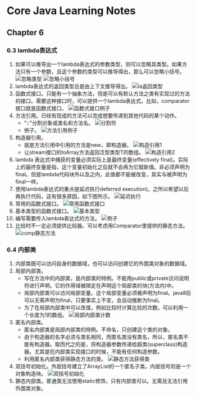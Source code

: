 # Core Java Learning Notes

## Chapter 6

### 6.3 lambda表达式
1. 如果可以推导出一个lambda表达式的参数类型，则可以忽略其类型。如果方法只有一个参数，且这个参数的类型可以推导得出，那么可以忽略小括号。
![忽略类型](https://ws1.sinaimg.cn/large/e2989da6ly1fsn7uo79baj20ct021aab.jpg)
![忽略小括号](https://ws1.sinaimg.cn/large/e2989da6ly1fsn7vr9h2jj20ed01wq3a.jpg)
2. lambda表达式的返回类型总是由上下文推导得出。
![la返回类型](https://ws1.sinaimg.cn/large/e2989da6ly1fsn7wqo26lj20do00t0sr.jpg)
3. 函数式接口。只能有一个抽象方法，但是可以有默认方法之类有实现过的方法的接口。需要这种接口时，可以提供一个lambda表达式。比如，comparator接口就是函数式接口。
![函数式接口例子](https://ws1.sinaimg.cn/large/e2989da6ly1fsn8pnab5fj20by01dglo.jpg)
4. 方法引用。已经有现成的方法可以完成想要传递到其他代码的某个动作。
    - "::"分割对象或类名和方法名。
    ![分割符](https://ws1.sinaimg.cn/large/e2989da6ly1fsnhglu9wwj207502s3yp.jpg)
    - 例子。
    ![方法引用例子](https://ws1.sinaimg.cn/large/e2989da6ly1fsnkhvrxpgj20q402t75h.jpg)
5. 构造器引用。
    - 就是方法引用中引用的方法是new，即构造器。
    ![构造引用1](https://ws1.sinaimg.cn/large/e2989da6ly1fsnodualkxj20c90210t3.jpg)
    - 让stream接口的toArray方法返回泛型类型T的数组。
    ![构造引用2](https://ws1.sinaimg.cn/large/e2989da6ly1fsnoid4j88j20a400rjrc.jpg)
6. lambda 表达式中捕获的变量必须实际上是最终变量(effectively final)。实际上的最终变量是指，这个变量初始化之后就不会再为它赋新值。非必须声明为final。但是lambda代码块外以及之内，此值都不能被改变，其实与被声明为final一样。
7. 使用lambda表达式的重点是延迟执行deferred execution)。之所以希望以后再执行代码，这有很多原因，如下图所示。
![延迟执行](https://ws1.sinaimg.cn/large/e2989da6ly1fsnoulxu4dj20jy04pq4h.jpg)
8. 常用的函数式接口。
![常用函数式接口](https://ws1.sinaimg.cn/large/e2989da6ly1fsnp3ycgh3j20pq0bd0y9.jpg)
9. 基本类型的函数式接口。
![基本类型](https://ws1.sinaimg.cn/large/e2989da6ly1fsnp62z80lj20nf0bhwig.jpg)
10. 编写需要传入lambda表达式的方法。
![例子](https://ws1.sinaimg.cn/large/e2989da6ly1fsnp7uk0qrj20cw04u74x.jpg)
11. 比较时不一定必须提供比较器。可以考虑用Comparator里提供的静态方法。
![comp静态方法](https://ws1.sinaimg.cn/large/e2989da6ly1fsnpm6219oj209e01xq35.jpg)

### 6.4 内部类
1. 内部类既可以访问自身的数据域，也可以访问创建它的外围类对象的数据域。
2. 局部内部类。
    - 写在方法中的内部类，是内部类的特例。不能用public或private访问说明符进行声明。它的作用域被限定在声明这个局部类的块(方法内)中。
    - 局部内部类可以访问局部变量。这个局部变量必须被声明为final。java8后可以无需声明为final，只要事实上不变，会自动推断为final。
    - 为了在局部内部类中可以改值，例如比较时计算比较的次数。可以利用一个长度为1的数组。
    ![局部内部类计数](https://ws1.sinaimg.cn/large/e2989da6ly1fsvbqg015cj208y06bt9a.jpg)
3. 匿名内部类。
    - 匿名内部类是局部内部类的特例。不命名，只创建这个类的对象。
    - 由于构造器的名字必须与类名相同，而匿名类没有类名，所以，匿名类不能有构造器。取而代之的是，将构造器参数传递给超类(superclass)构造器。尤其是在内部类实现接口的时候，不能有任何构造参数。
    - 利用匿名内部类获得静态方法的类。
    ![静态方法获得类](https://ws1.sinaimg.cn/large/e2989da6ly1fsvdaw79igj20g100qglp.jpg)
4. 双括号初始化。外层括号建立了ArrayList的一个匿名子类。内层括号则是一个对象构造块。
![双括号初始化](https://ws1.sinaimg.cn/large/e2989da6ly1fsvdhzg315j20dq00wdfw.jpg)
5. 静态内部类。普通类无法使用static修饰，只有内部类可以。无需且无法引用外围类对象。
